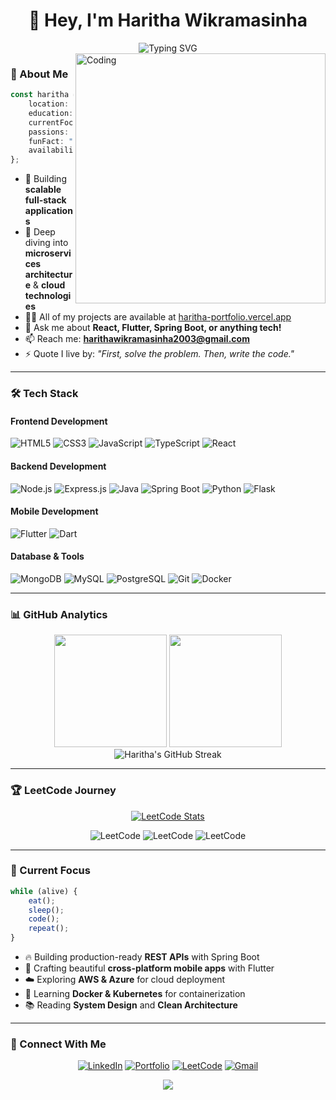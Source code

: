 <div align="center">

# 👋 Hey, I'm Haritha Wikramasinha

<img src="https://readme-typing-svg.demolab.com?font=Fira+Code&weight=600&size=28&duration=3000&pause=1000&color=58A6FF&center=true&vCenter=true&repeat=true&width=600&lines=Full+Stack+Developer+%F0%9F%92%BB;Mobile+App+Creator+%F0%9F%93%B1;UI%2FUX+Enthusiast+%F0%9F%8E%A8;Problem+Solver+%F0%9F%A7%A9;Always+Learning+%F0%9F%9A%80" alt="Typing SVG" />

</div>

<!-- <img align="right" alt="Coding" width="400" src="https://raw.githubusercontent.com/devSouvik/devSouvik/master/gif3.gif"> -->
<img align="right" alt="Coding" width="400" src="https://user-images.githubusercontent.com/74038190/229223263-cf2e4b07-2615-4f87-9c38-e37600f8381a.gif">

### 🚀 About Me

```typescript
const haritha = {
    location: "Sri Lanka 🇱🇰",
    education: "University of Westminster 🎓",
    currentFocus: ["Spring Boot", "Advanced Flutter", "DevOps"],
    passions: ["Clean Code", "System Design", "Problem Solving"],
    funFact: "I debug with console.log() and I'm not ashamed 😄",
    availability: "Open to collaborate on interesting projects!"
};
```

- 🔭 Building **scalable full-stack applications**
- 🌱 Deep diving into **microservices architecture** & **cloud technologies**
- 👨‍💻 All of my projects are available at [haritha-portfolio.vercel.app](https://haritha-portfolio.vercel.app/)
- 💬 Ask me about **React, Flutter, Spring Boot, or anything tech!**
- 📫 Reach me: **harithawikramasinha2003@gmail.com**
- ⚡ Quote I live by: *"First, solve the problem. Then, write the code."*

---

### 🛠️ Tech Stack

#### **Frontend Development**
![HTML5](https://img.shields.io/badge/HTML5-E34F26?style=for-the-badge&logo=html5&logoColor=white)
![CSS3](https://img.shields.io/badge/CSS3-1572B6?style=for-the-badge&logo=css3&logoColor=white)
![JavaScript](https://img.shields.io/badge/JavaScript-F7DF1E?style=for-the-badge&logo=javascript&logoColor=black)
![TypeScript](https://img.shields.io/badge/TypeScript-3178C6?style=for-the-badge&logo=typescript&logoColor=white)
![React](https://img.shields.io/badge/React-61DAFB?style=for-the-badge&logo=react&logoColor=black)

#### **Backend Development**
![Node.js](https://img.shields.io/badge/Node.js-339933?style=for-the-badge&logo=node.js&logoColor=white)
![Express.js](https://img.shields.io/badge/Express.js-000000?style=for-the-badge&logo=express&logoColor=white)
![Java](https://img.shields.io/badge/Java-ED8B00?style=for-the-badge&logo=openjdk&logoColor=white)
![Spring Boot](https://img.shields.io/badge/Spring_Boot-6DB33F?style=for-the-badge&logo=spring-boot&logoColor=white)
![Python](https://img.shields.io/badge/Python-3776AB?style=for-the-badge&logo=python&logoColor=white)
![Flask](https://img.shields.io/badge/Flask-000000?style=for-the-badge&logo=flask&logoColor=white)

#### **Mobile Development**
![Flutter](https://img.shields.io/badge/Flutter-02569B?style=for-the-badge&logo=flutter&logoColor=white)
![Dart](https://img.shields.io/badge/Dart-0175C2?style=for-the-badge&logo=dart&logoColor=white)

#### **Database & Tools**
![MongoDB](https://img.shields.io/badge/MongoDB-47A248?style=for-the-badge&logo=mongodb&logoColor=white)
![MySQL](https://img.shields.io/badge/MySQL-4479A1?style=for-the-badge&logo=mysql&logoColor=white)
![PostgreSQL](https://img.shields.io/badge/PostgreSQL-316192?style=for-the-badge&logo=postgresql&logoColor=white)
![Git](https://img.shields.io/badge/Git-F05032?style=for-the-badge&logo=git&logoColor=white)
![Docker](https://img.shields.io/badge/Docker-2496ED?style=for-the-badge&logo=docker&logoColor=white)

---

### 📊 GitHub Analytics

<div align="center">
  <img height="180em" src="https://github-readme-stats.vercel.app/api?username=Haritha0705&show_icons=true&theme=tokyonight&include_all_commits=true&count_private=true&hide_border=true"/>
  <img height="180em" src="https://github-readme-stats.vercel.app/api/top-langs/?username=Haritha0705&layout=compact&langs_count=8&theme=tokyonight&hide_border=true"/>
</div>

<div align="center">
  <img src="https://github-readme-streak-stats.herokuapp.com/?user=Haritha0705&theme=tokyonight&hide_border=true" alt="Haritha's GitHub Streak"/>
</div>

---

### 🏆 LeetCode Journey

<div align="center">
  <a href="https://leetcode.com/Haritha0705" target="_blank">
    <img src="https://leetcard.jacoblin.cool/Haritha0705?theme=dark&font=Ubuntu&ext=contest&border=0&radius=15" alt="LeetCode Stats" />
  </a>
</div>

<div align="center">
  
  ![LeetCode](https://img.shields.io/badge/Dynamic_Programming-solving-orange?style=flat-square)
  ![LeetCode](https://img.shields.io/badge/Data_Structures-mastering-blue?style=flat-square)
  ![LeetCode](https://img.shields.io/badge/Algorithms-learning-green?style=flat-square)

</div>

---

### 🎯 Current Focus

```javascript
while (alive) {
    eat();
    sleep();
    code();
    repeat();
}
```

- 🔥 Building production-ready **REST APIs** with Spring Boot
- 📱 Crafting beautiful **cross-platform mobile apps** with Flutter
- ☁️ Exploring **AWS & Azure** for cloud deployment
- 🐳 Learning **Docker & Kubernetes** for containerization
- 📚 Reading **System Design** and **Clean Architecture**

---

### 🤝 Connect With Me

<div align="center">

[![LinkedIn](https://img.shields.io/badge/LinkedIn-0077B5?style=for-the-badge&logo=linkedin&logoColor=white)](https://www.linkedin.com/in/haritha-wikramasinha-11ab05271)
[![Portfolio](https://img.shields.io/badge/Portfolio-000000?style=for-the-badge&logo=vercel&logoColor=white)](https://haritha-portfolio.vercel.app/)
[![LeetCode](https://img.shields.io/badge/LeetCode-FFA116?style=for-the-badge&logo=leetcode&logoColor=black)](https://leetcode.com/u/haritha0705/)
[![Gmail](https://img.shields.io/badge/Gmail-D14836?style=for-the-badge&logo=gmail&logoColor=white)](mailto:harithawikramasinha2003@gmail.com)

</div>

<div align="center">

![](https://quotes-github-readme.vercel.app/api?type=horizontal&theme=tokyonight)

</div>


<div align="center">
